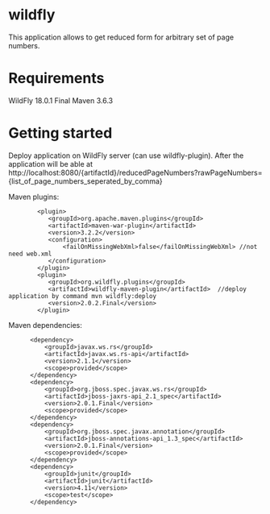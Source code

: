   #  wildfly
  This application allows to get reduced form for arbitrary set of page numbers.



  # Requirements
   WildFly 18.0.1 Final
   Maven 3.6.3


  # Getting started
  Deploy application on WildFly server (can use wildfly-plugin). After the application will be able at http://localhost:8080/{artifactId}/reducedPageNumbers?rawPageNumbers={list_of_page_numbers_seperated_by_comma}
  
  
  Maven plugins:
  ```
          <plugin>
             <groupId>org.apache.maven.plugins</groupId>
             <artifactId>maven-war-plugin</artifactId>
             <version>3.2.2</version>
             <configuration>
                 <failOnMissingWebXml>false</failOnMissingWebXml> //not need web.xml
             </configuration>
          </plugin>
          <plugin>
             <groupId>org.wildfly.plugins</groupId>
             <artifactId>wildfly-maven-plugin</artifactId>  //deploy application by command mvn wildfly:deploy
             <version>2.0.2.Final</version>
          </plugin>
  ```

  Maven dependencies:
  ```
        <dependency>
            <groupId>javax.ws.rs</groupId>
            <artifactId>javax.ws.rs-api</artifactId>
            <version>2.1.1</version>
            <scope>provided</scope>
        </dependency>
        <dependency>
            <groupId>org.jboss.spec.javax.ws.rs</groupId>
            <artifactId>jboss-jaxrs-api_2.1_spec</artifactId>
            <version>2.0.1.Final</version>
            <scope>provided</scope>
        </dependency>
        <dependency>
            <groupId>org.jboss.spec.javax.annotation</groupId>
            <artifactId>jboss-annotations-api_1.3_spec</artifactId>
            <version>2.0.1.Final</version>
            <scope>provided</scope>
        </dependency>
        <dependency>
            <groupId>junit</groupId>
            <artifactId>junit</artifactId>
            <version>4.11</version>
            <scope>test</scope>
        </dependency>
  ```

